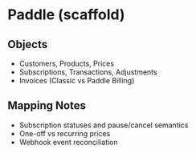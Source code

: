 # Paddle (scaffold)

## Objects
- Customers, Products, Prices
- Subscriptions, Transactions, Adjustments
- Invoices (Classic vs Paddle Billing)

## Mapping Notes
- Subscription statuses and pause/cancel semantics
- One-off vs recurring prices
- Webhook event reconciliation
